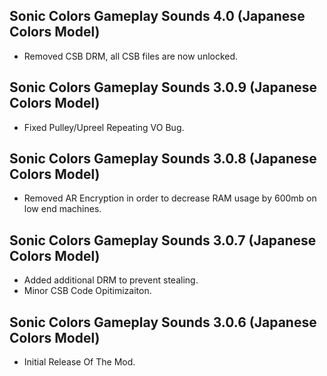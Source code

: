 ## Sonic Colors Gameplay Sounds 4.0 (Japanese Colors Model)

- Removed CSB DRM, all CSB files are now unlocked.

## Sonic Colors Gameplay Sounds 3.0.9 (Japanese Colors Model)

- Fixed Pulley/Upreel Repeating VO Bug.

## Sonic Colors Gameplay Sounds 3.0.8 (Japanese Colors Model)

- Removed AR Encryption in order to decrease RAM usage by 600mb on low end machines.

## Sonic Colors Gameplay Sounds 3.0.7 (Japanese Colors Model)
- Added additional DRM to prevent stealing.
- Minor CSB Code Opitimizaiton.





## Sonic Colors Gameplay Sounds 3.0.6 (Japanese Colors Model)

-	Initial Release Of The Mod.	